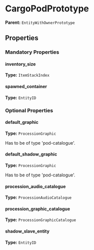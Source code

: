 # CargoPodPrototype



**Parent:** `EntityWithOwnerPrototype`

## Properties

### Mandatory Properties

#### inventory_size

**Type:** `ItemStackIndex`



#### spawned_container

**Type:** `EntityID`



### Optional Properties

#### default_graphic

**Type:** `ProcessionGraphic`

Has to be of type 'pod-catalogue'.

#### default_shadow_graphic

**Type:** `ProcessionGraphic`

Has to be of type 'pod-catalogue'.

#### procession_audio_catalogue

**Type:** `ProcessionAudioCatalogue`



#### procession_graphic_catalogue

**Type:** `ProcessionGraphicCatalogue`



#### shadow_slave_entity

**Type:** `EntityID`



